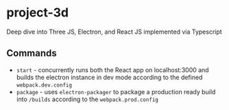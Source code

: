 # project-3d
Deep dive into Three JS, Electron, and React JS implemented via Typescript

## Commands

- `start` - concurrently runs both the React app on localhost:3000 and builds the electron instance in dev mode according to the defined `webpack.dev.config`
- `package` - uses `electron-packager` to package a production ready build into `/builds` according to the `webpack.prod.config`